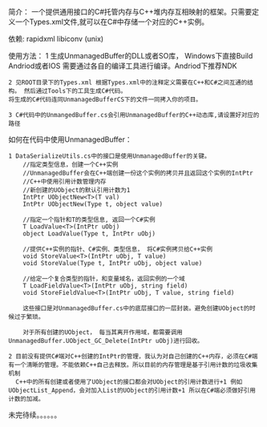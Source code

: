 简介：
    一个提供通用接口的C#托管内存与C++堆内存互相映射的框架。只需要定义一个Types.xml文件,就可以在C#中存储一个对应的C++实例。

依赖:
    rapidxml
    libiconv (unix)

使用方法：
    1 生成UnmanagedBuffer的DLL或者SO库， Windows下直接Build Andriod或者IOS 需要通过各自的编译工具进行编译。Andriod下推荐NDK

    2 见ROOT目录下的Types.xml 根据Types.xml中的注释定义需要在C++和C#之间互通的结构。 然后通过Tools下的工具生成C#代码。
    将生成的C#代码连同UnmanagedBufferCS下的文件一同拷入你的项目。

    3 C#代码中的UnmangedBuffer.cs会引用UnmanagedBuffer的C++动态库,请设置好对应的路径

如何在代码中使用UnmanagedBuffer：

    1 DataSerializeUtils.cs中的接口是使用UnmanagedBuffer的关键。
        //指定类型信息，创建一个C++实例
        //UnmanagedBuffer会在C++端创建一份这个实例的拷贝并且返回这个实例的IntPtr
        //C++中使用引用计数管理内存
        //新创建的UObject的默认引用计数为1
        IntPtr UObjectNew<T>(T val)
        IntPtr UObjectNew(Type t, object value)

        //指定一个指针和T的类型信息, 返回一个C#实例
        T LoadValue<T>(IntPtr uObj)
        object LoadValue(Type t, IntPtr uObj)

        //提供C++实例的指针、C#实例、类型信息， 将C#实例拷贝给C++实例
        void StoreValue<T>(IntPtr uObj, T value)
        void StoreValue(Type t, IntPtr uObj, object value)

        //给定一个复合类型的指针，和变量域名，返回实例的一个域
        T LoadFieldValue<T>(IntPtr uObj, string field)
        void StoreFieldValue<T>(IntPtr uObj, T value, string field)

        这些接口是对UnmanagedBuffer.cs中的底层接口的一层封装。避免创建UObject的时候过于繁琐。

        对于所有创建的UObject， 每当其离开作用域，都需要调用UnmanagedBuffer.UObject_GC_Delete(IntPtr uObj)进行回收。

    2 目前没有提供C#端对C++创建的IntPtr的管理，我认为对自己创建的C++内存，必须在C#端有一个清晰的管理。不能依赖C++自己去释放。所以目前的内存管理是基于引用计数的垃圾收集机制
      C++中的所有创建或者使用了UObject的接口都会对UObject的引用计数进行+1 例如UObjectList_Append，会对加入List的UObject的引用计数+1 所以在C#端必须做好引用计数的加减。



未完待续。。。。。。